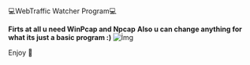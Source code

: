 <p>💻WebTraffic Watcher Program💻</p>
<b>Firts at all u need WinPcap and Npcap</b>
<b>Also u can change anything for what its just a basic program :)</b>
<img src="[url=https://hizliresim.com/r48u7w8][img]https://i.hizliresim.com/r48u7w8.png[/img][/url]" alt="İmg">

<p>Enjoy 🎯</p>

